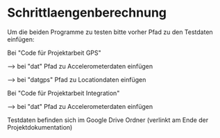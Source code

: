 # Schrittlaengenberechnung

Um die beiden Programme zu testen bitte vorher Pfad zu den Testdaten einfügen:

Bei "Code für Projektarbeit GPS" 

--> bei "dat" Pfad zu Accelerometerdaten einfügen

--> bei "datgps" Pfad zu Locationdaten einfügen

Bei "Code für Projektarbeit Integration"

--> bei "dat" Pfad zu Accelerometerdaten einfügen


Testdaten befinden sich im Google Drive Ordner (verlinkt am Ende der Projektdokumentation)
